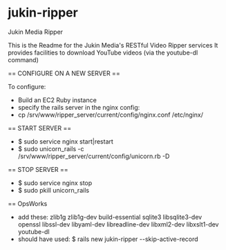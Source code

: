 jukin-ripper
============

Jukin Media Ripper

This is the Readme for the Jukin Media's RESTful Video Ripper services
It provides facilities to download YouTube videos (via the youtube-dl command)


== CONFIGURE ON A NEW SERVER ==

To configure:
 - Build an EC2 Ruby instance
 - specify the rails server in the nginx config:
 - cp /srv/www/ripper_server/current/config/nginx.conf /etc/nginx/

== START SERVER ==
 - $ sudo service nginx start|restart
 - $ sudo unicorn_rails -c /srv/www/ripper_server/current/config/unicorn.rb -D
 
== STOP SERVER ==
 - $ sudo service nginx stop
 - $ sudo pkill unicorn_rails
 
 
 == OpsWorks
  - add these: zlib1g zlib1g-dev build-essential sqlite3 libsqlite3-dev openssl libssl-dev libyaml-dev libreadline-dev libxml2-dev libxslt1-dev youtube-dl
  - should have used: $ rails new jukin-ripper --skip-active-record

